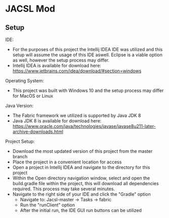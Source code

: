 # JACSL Mod

## Setup

IDE: 
  - For the purposes of this project the Intellij IDEA IDE was utilized and this setup will assume the usage of this IDE aswell. Eclipse is a viable option as well,       however the setup process may differ.
  - Intellij IDEA is available for download here: https://www.jetbrains.com/idea/download/#section=windows

Operating System:
  - This project was built with Windows 10 and the setup process may differ for MacOS or Linux

Java Version:
  - The Fabric framework we utilized is supported by Java JDK 8
  - Java JDK 8 is available for download here: https://www.oracle.com/java/technologies/javase/javase8u211-later-archive-downloads.html

Project Setup:
  - Download the most updated version of this project from the master branch
  - Place the project in a convenient location for access
  - Open a project in Intellij IDEA and navigate to the directory for this project
  - Within the Open directory navigation window, select and open the build.gradle file within the project, this will download all dependencies required. This process may take several minutes.
  - Navigate to the right side of your IDE and click the "Gradle" option
    - Navigate to: Jacsl-master -> Tasks -> fabric
    - Run the "runClient" option
    - After the initial run, the IDE GUI run buttons can be utilized
